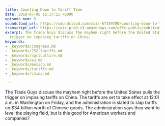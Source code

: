 ```yaml
---
title: Counting Down to Tariff Time
date: 2018-07-05 15:37:11 +0000
episode_num: 8
soundcloud_url: https://soundcloud.com/csis-57169780/counting-down-to-tariff-time?in=csis-57169780/sets/the-trade-guys
transcript_url: https://csis-prod.s3.amazonaws.com/s3fs-public/publication/180727_The_Trade_Guys_Counting_Down_Tariff_Time.pdf?IgZD4s5r061yE2G0vjqQbvzMHtcPXsFx
excerpt: The Trade Guys discuss the mayhem right before the United States pulls the
  trigger on imposing tariffs on China.
keywords:
- _keywords/congress.md
- _keywords/232_tariffs.md
- _keywords/agriculture.md
- _keywords/eu.md
- _keywords/mexico.md
- _keywords/tariffs.md
- _keywords/china.md

---
```

The Trade Guys discuss the mayhem right before the United States pulls the trigger on imposing tariffs on China. The tariffs are set to take effect at 12:01 a.m. in Washington on Friday, and the administration is slated to slap tariffs on $34 billion worth of Chinese goods. The administration says they want to level the playing field, but is this good for American workers and companies?